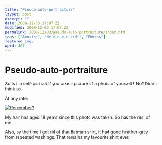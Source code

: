 ```yaml
---
title: "Pseudo-auto-portraiture"
layout: post
excerpt: ""
date: 2008-12-03 17:07:22
modified: 2008-12-03 17:07:22
permalink: 2008/12/03/pseudo-auto-portraiture/index.html
tags: ["Amusing", "Ne-e-e-e-e-erd!", "Photos"]
featured_img: 
wpid: 487
---
```


# Pseudo-auto-portraiture

So is it a self-portrait if you take a picture of a photo of yourself? No? Didn’t think so.

At any rate:

[![Remember?](http://farm4.static.flickr.com/3251/3077260519_5ba9a489dc.jpg)](http://www.flickr.com/photos/pj/3077260519/ "Remember? by Patrick Johanneson, on Flickr")

My hair has aged 18 years since this photo was taken. So has the rest of me.

Also, by the time I got rid of that Batman shirt, it had gone heather-grey from repeated washings. That remains my favourite shirt ever.